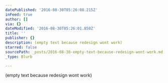 ```yaml
---
datePublished: '2016-08-30T05:26:08.215Z'
inFeed: true
author: []
via: {}
dateModified: '2016-08-30T05:26:01.850Z'
title: ''
publisher: {}
description: (empty text because redesign wont work)
starred: false
sourcePath: _posts/2016-08-30-empty-text-because-redesign-wont-work.md
_type: Blurb

---
```

(empty text because redesign wont work)